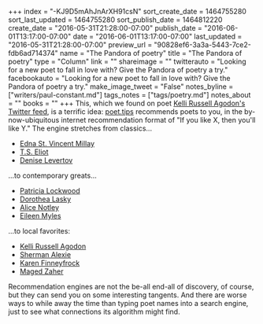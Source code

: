 +++
index = "-KJ9D5mAhJnArXH91csN"
sort_create_date = 1464755280
sort_last_updated = 1464755280
sort_publish_date = 1464812220
create_date = "2016-05-31T21:28:00-07:00"
publish_date = "2016-06-01T13:17:00-07:00"
date = "2016-06-01T13:17:00-07:00"
last_updated = "2016-05-31T21:28:00-07:00"
preview_url = "90828ef6-3a3a-5443-7ce2-fdb6ad714374"
name = "The Pandora of poetry"
title = "The Pandora of poetry"
type = "Column"
link = ""
shareimage = ""
twitterauto = "Looking for a new poet to fall in love with? Give the Pandora of poetry a try."
facebookauto = "Looking for a new poet to fall in love with? Give the Pandora of poetry a try."
make_image_tweet = "False"
notes_byline = ["writers/paul-constant.md"]
tags_notes = ["tags/poetry.md"]
notes_about = ""
books = ""
+++
This, which we found on poet [Kelli Russell Agodon's Twitter feed](https://twitter.com/KelliAgodon/status/737732895754747904), is a terrific idea: [poet.tips](http://poet.tips/) recommends poets to you, in the by-now-ubiquitous internet recommendation format of "If you like X, then you'll like Y." The engine stretches from classics...

* [Edna St. Vincent Millay](http://poet.tips/poet/edna_st._vincent_millay/)
* [T.S. Eliot](http://poet.tips/poet/t.s._eliot/)
* [Denise Levertov](http://poet.tips/poet/denise_levertov/)

...to contemporary greats...

* [Patricia Lockwood](http://poet.tips/poet/patricia_lockwood/)
* [Dorothea Lasky](http://poet.tips/poet/dorothea_lasky/)
* [Alice Notley](http://poet.tips/poet/alice_notley/)
* [Eileen Myles](http://poet.tips/poet/eileen_myles/)

...to local favorites:

* [Kelli Russell Agodon](http://poet.tips/poet/kelli_russell_agodon/)
* [Sherman Alexie](http://poet.tips/poet/sherman_alexie/)
* [Karen Finneyfrock](http://poet.tips/poet/karen_finneyfrock/)
* [Maged Zaher](http://poet.tips/poet/maged_zaher/)

Recommendation engines are not the be-all end-all of discovery, of course, but they can send you on some interesting tangents. And there are worse ways to while away the time than typing poet names into a search engine, just to see what connections its algorithm might find.
